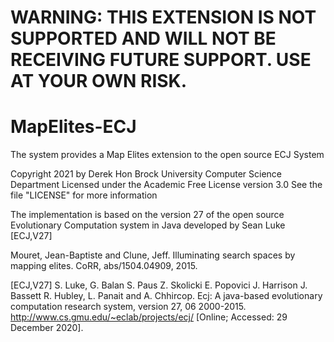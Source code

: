 # WARNING: THIS EXTENSION IS NOT SUPPORTED AND WILL NOT BE RECEIVING FUTURE SUPPORT. USE AT YOUR OWN RISK.

# MapElites-ECJ
The system provides a Map Elites extension to the open source ECJ System

Copyright 2021 by Derek Hon Brock University Computer Science Department Licensed under the Academic Free License version 3.0 See the file "LICENSE" for more information

The implementation is based on the version 27 of the open source Evolutionary Computation system in Java developed by Sean Luke [ECJ,V27]

Mouret, Jean-Baptiste and Clune, Jeff. Illuminating search spaces by mapping elites. CoRR, abs/1504.04909, 2015.

[ECJ,V27] S. Luke, G. Balan S. Paus Z. Skolicki E. Popovici J. Harrison J. Bassett R. Hubley, L. Panait and A. Chhircop. Ecj: A java-based evolutionary computation research system, version 27, 06 2000-2015. http://www.cs.gmu.edu/~eclab/projects/ecj/ [Online; Accessed: 29 December 2020].
